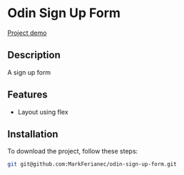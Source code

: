 # Odin Sign Up Form

[Project demo](https://markferianec.github.io/odin-sign-up-form/)

## Description

A sign up form

## Features

- Layout using flex

## Installation

To download the project, follow these steps:

```bash
git git@github.com:MarkFerianec/odin-sign-up-form.git
```
